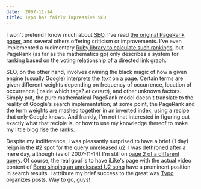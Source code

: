 ```yaml
---
date:  2007-11-14
title: Typo has fairly impressive SEO
---
```

I won't pretend I know much about <acronym title="Search Engine Optimization">SEO</acronym>.  I've read <a href="http://infolab.stanford.edu/~backrub/google.html">the original PageRank paper</a>, and several others offering criticism or improvements.  I've even implemented a rudimentary <a href="http://rubyforge.org/projects/rubyrank/">Ruby library to calculate such rankings</a>, but PageRank (as far as the mathematics go) only describes a system for ranking based on the voting relationship of a directed link graph.

SEO, on the other hand, involves divining the black magic of how a given engine (usually Google) interprets the <em>text</em> on a page.  Certain terms are given different weights depending on frequency of occurrence, location of occurrence (inside which tags? <em>et cetera</em>), and other unknown factors.  Simply put, the pure mathematical PageRank model doesn't translate to the reality of Google's search implementation; at some point, the PageRank and the term weights are mashed together in an inverted index, using a recipe that only Google knows.  And frankly, I'm not that interested in figuring out exactly what that recipie is, or how to use my knowledge thereof to make my little blog rise the ranks.

Despite my indifference, I was pleasantly surprised to have a brief (1 day) reign in the #2 spot for the query <a href="http://google.com/search?q=unreleased+u2">unreleased u2</a>.  I was dethroned after a mere day, although (as of 2007-11-14) I'm still on <a href="http://www.google.com/search?q=unreleased+u2+wave+of+sorrow&start=10">page 2 of a different query</a>.  Of course, the real goal is to have iLike's page with the actual video content of <a href="http://ilike.com/U2">Bono singing an unreleased U2 song</a> have a prominent position in search results.  I attribute my brief success to the great way <a href="http://typosphere.org/">Typo</a> organizes posts.  Way to go, guys!
